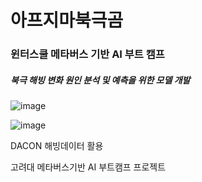 # 아프지마북극곰
### 윈터스쿨 메타버스 기반 AI 부트 캠프
##### 북극 해빙 변화 원인 분석 및 예측을 위한 모델 개발
![image](https://user-images.githubusercontent.com/105578577/219038608-ffde738e-9d7f-4ae9-95fc-d9f6c037fc81.png)



![image](https://user-images.githubusercontent.com/105578577/220251650-7a3d3ccb-06a4-4835-8962-438c548ebb73.png)


DACON 해빙데이터 활용 

고려대 메타버스기반 AI 부트캠프 프로젝트
